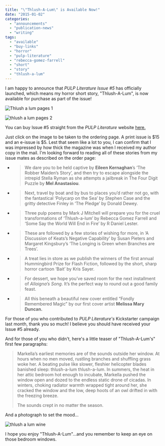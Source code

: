 ```yaml
---
title: "\"Thlush-A-Lum\" is Available Now!"
date: "2015-01-02"
categories:
  - "announcements"
  - "publication-news"
  - "writing"
tags:
  - "available"
  - "buy-links"
  - "horror"
  - "pulp-literature"
  - "rebecca-gomez-farrell"
  - "short"
  - "story"
  - "thlush-a-lum"
---
```


I am happy to announce that _PULP Literature Issue #5_ has officially launched, which means my horror short story, "Thlush-A-Lum", is now available for purchase as part of the issue!

![Thlush a lum pages 1](https://d2ypg8o05lff0b.cloudfront.net/wp-content/uploads/sites/3/2015/01/Thlush-a-lum-pages-1-375x500.jpg)

![thlush a lum pages 2](https://d2ypg8o05lff0b.cloudfront.net/wp-content/uploads/sites/3/2015/01/thlush-a-lum-pages-2-375x500.jpg)

You can buy Issue #5 straight from the _PULP Literature_ website
[here.](http://pulpliterature.com/upcoming-issues/issue-5-winter-2015/)

Just click on the image to be taken to the ordering page. A print issue is $15 and an e-issue is $5. Lest that seem like a lot to you, I can confirm that I was impressed by how thick the magazine was when I received my author copy in the mail. I'm looking forward to reading all of these stories from my issue mates as described on the order page:

- > We dare you to be held captive by **Eileen Kernaghan**’s ‘The Robber Maiden’s Story’, and then try to escape alongside the intrepid Stella Ryman as she attempts a jailbreak in The Four Digit Puzzle by **Mel Anastasiou**.

- > Next, travel by boat and by bus to places you’d rather not go, with the fantastical ‘Polycarp on the Sea’ by Stephen Case and the gritty detective Finley in ‘The Pledge’ by Donald Dewey.

- > Three pulp poems by Mark J Mitchell will prepare you for the cruel transformations of ‘Thlush-a-lum’ by Rebecca Gomez Farrell and ‘Some Say the World Will End in Fire’ by R Daniel Lester.

- > These are followed by a few stories of wishing for more, in ‘A Discussion of Keats’s Negative Capability’ by Susan Pieters and Margaret Kingsbury’s ‘The Longing is Green when Branches are Trees’.

- > A treat lies in store as we publish the winners of the first annual Hummingbird Prize for Flash Fiction, followed by the short, sharp horror cartoon ‘Bait’ by Kris Sayer.

- > For dessert, we hope you’ve saved room for the next installment of _Allaigna’s Song_. It’s the perfect way to round out a good family feast.

- > All this beneath a beautiful new cover entitled “Fondly Remembered Magic” by our first cover artist **Melissa Mary Duncan.**


For those of you who contributed to _PULP Literature's_ Kickstarter campaign last month, thank you so much! I believe you should have received your Issue #5 already.

And for those of you who didn't, here's a little teaser of "Thlush-A-Lum's" first few paragraphs:

> Markella’s earliest memories are of the sounds outside her window. At hours when no men moved, rustling branches and shuffling grass woke her. A beating pulse like slower, fleshier helicopter blades banished sleep: thlush-a-lum thlush-a-lum. In summers, the heat in her attic bedroom hot enough to incubate, Markella pushed the window open and dozed to the endless static drone of cicadas. In winters, choking radiator warmth wrapped tight around her, she cracked the window and the low, deep hoots of an owl drifted in with the freezing breeze.
>
> The sounds crept in no matter the season.

And a photograph to set the mood...

![thlush a lum wine](https://d2ypg8o05lff0b.cloudfront.net/wp-content/uploads/sites/3/2015/01/thlush-a-lum-wine-500x500.jpg)

I hope you enjoy "Thlush-A-Lum"...and you remember to keep an eye on those bedroom windows.
